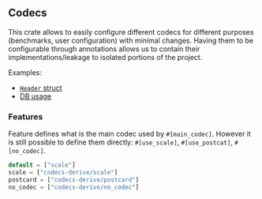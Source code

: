 ## Codecs

This crate allows to easily configure different codecs for different purposes (benchmarks, user configuration) with minimal changes. Having them to be configurable through annotations allows us to contain their implementations/leakage to isolated portions of the project.

Examples:

- [`Header` struct](../../primitives/src/header.rs)
- [DB usage](../db/src/kv/codecs/scale.rs)

### Features

Feature defines what is the main codec used by `#[main_codec]`. However it is still possible to define them directly: `#[use_scale]`, `#[use_postcat]`, `#[no_codec]`.

```rust
default = ["scale"]
scale = ["codecs-derive/scale"]
postcard = ["codecs-derive/postcard"]
no_codec = ["codecs-derive/no_codec"]
```